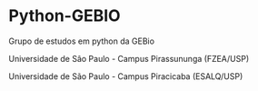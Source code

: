 # Python-GEBIO
Grupo de estudos em python da GEBio

Universidade de Sâo Paulo - Campus Pirassununga (FZEA/USP)

Universidade de São Paulo - Campus Piracicaba (ESALQ/USP)


